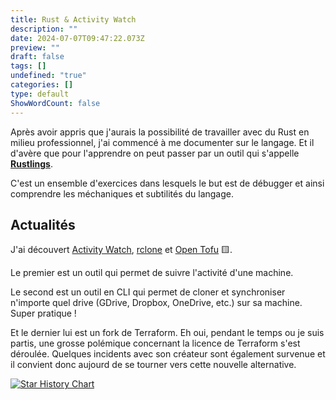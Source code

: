 ```yaml
---
title: Rust & Activity Watch
description: ""
date: 2024-07-07T09:47:22.073Z
preview: ""
draft: false
tags: []
undefined: "true"
categories: []
type: default
ShowWordCount: false
---
```


Après avoir appris que j'aurais la possibilité de travailler avec du Rust en milieu professionnel, j'ai commencé à me documenter sur le langage.
Et il d'avère que pour l'apprendre on peut passer par un outil qui s'appelle [__Rustlings__](https://github.com/rust-lang/rustlings). 

C'est un ensemble d'exercices dans lesquels le but est de débugger et ainsi comprendre les méchaniques et subtilités du langage.

## Actualités
J'ai découvert [Activity Watch](https://activitywatch.net/), [rclone](https://rclone.org/) et [Open Tofu](https://opentofu.org/) 🟨.

Le premier est un outil qui permet de suivre l'activité d'une machine.

Le second est un outil en CLI qui permet de cloner et synchroniser n'importe quel drive (GDrive, Dropbox, OneDrive, etc.) sur sa machine. Super pratique !

Et le dernier lui est un fork de Terraform. Eh oui, pendant le temps ou je suis partis, une grosse polémique concernant la licence de Terraform s'est déroulée. Quelques incidents avec son créateur sont également survenue et il convient donc aujourd de se tourner vers cette nouvelle alternative.

[![Star History Chart](https://api.star-history.com/svg?repos=rclone/rclone,opentofu/opentofu,ActivityWatch/activitywatch&type=Date)](https://star-history.com/#rclone/rclone&opentofu/opentofu&ActivityWatch/activitywatch&Date)